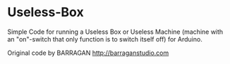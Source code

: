 # Useless-Box

Simple Code for running a Useless Box or Useless Machine (machine with an "on"-switch that only function is to switch itself off) 
for Arduino.

Original code by BARRAGAN <http://barraganstudio.com> 
